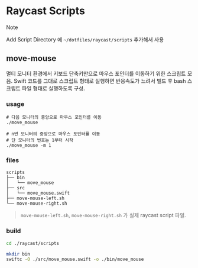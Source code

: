 # Raycast Scripts

> [!NOTE]  
> Add Script Directory 에 `~/dotfiles/raycast/scripts` 추가해서 사용

## move-mouse

멀티 모니터 환경에서 키보드 단축키만으로 마우스 포인터를 이동하기 위한 스크립트 모음.
Swift 코드를 그대로 스크립트 형태로 실행하면 반응속도가 느려서 빌드 후 bash 스크립트 파일 형태로 실행하도록 구성.

### usage

```shell
# 다음 모니터의 중앙으로 마우스 포인터를 이동
./move_mouse

# n번 모니터의 중앙으로 마우스 포인터를 이동
# 단 모니터의 번호는 1부터 시작
./move_mouse -m 1
```

### files

```
scripts
├── bin
│   └── move_mouse
├── src
│   └── move_mouse.swift
├── move-mouse-left.sh
└── move-mouse-right.sh
```

> `move-mouse-left.sh`, `move-mouse-right.sh` 가 실제 raycast script 파일.

### build

```bash
cd ./raycast/scripts

mkdir bin
swiftc -O ./src/move_mouse.swift -o ./bin/move_mouse
```
